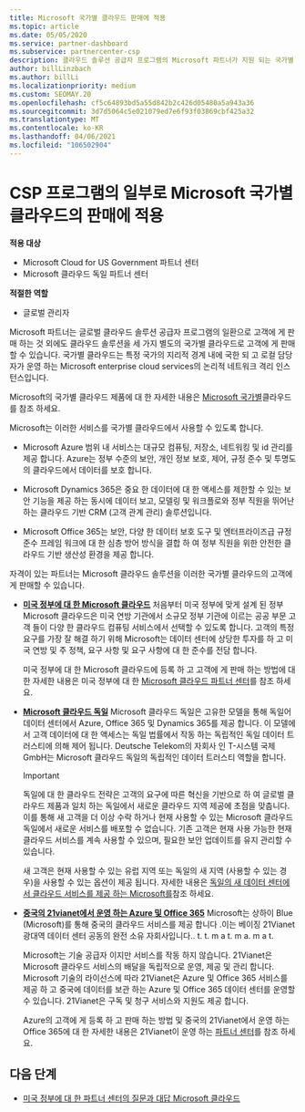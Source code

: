 ```yaml
---
title: Microsoft 국가별 클라우드 판매에 적용
ms.topic: article
ms.date: 05/05/2020
ms.service: partner-dashboard
ms.subservice: partnercenter-csp
description: 클라우드 솔루션 공급자 프로그램의 Microsoft 파트너가 지원 되는 국가별 클라우드에 등록 된 고객에 게 판매할 수 있는 방법에 대해 알아봅니다.
author: billLinzbach
ms.author: billLi
ms.localizationpriority: medium
ms.custom: SEOMAY.20
ms.openlocfilehash: cf5c64893bd5a55d842b2c426d05480a5a943a36
ms.sourcegitcommit: 3d7d5064c5e021079ed7e6f93f03869cbf425a32
ms.translationtype: MT
ms.contentlocale: ko-KR
ms.lasthandoff: 04/06/2021
ms.locfileid: "106502904"
---
```

# <a name="apply-to-sell-in-microsoft-national-clouds-as-part-of-the-csp-program"></a>CSP 프로그램의 일부로 Microsoft 국가별 클라우드의 판매에 적용

**적용 대상**

- Microsoft Cloud for US Government 파트너 센터
- Microsoft 클라우드 독일 파트너 센터

**적절한 역할**

- 글로벌 관리자

Microsoft 파트너는 글로벌 클라우드 솔루션 공급자 프로그램의 일환으로 고객에 게 판매 하는 것 외에도 클라우드 솔루션을 세 가지 별도의 국가별 클라우드로 고객에 게 판매할 수 있습니다. 국가별 클라우드는 특정 국가의 지리적 경계 내에 국한 되 고 로컬 담당자가 운영 하는 Microsoft enterprise cloud services의 논리적 네트워크 격리 인스턴스입니다.

Microsoft의 국가별 클라우드 제품에 대 한 자세한 내용은 [Microsoft 국가별](https://www.microsoft.com/trustcenter/cloudservices/nationalcloud)클라우드를 참조 하세요.

Microsoft는 이러한 서비스를 국가별 클라우드에서 사용할 수 있도록 합니다.

-   Microsoft Azure 범위 내 서비스는 대규모 컴퓨팅, 저장소, 네트워킹 및 id 관리를 제공 합니다. Azure는 정부 수준의 보안, 개인 정보 보호, 제어, 규정 준수 및 투명도의 클라우드에서 데이터를 보호 합니다.

-   Microsoft Dynamics 365은 중요 한 데이터에 대 한 액세스를 제한할 수 있는 보안 기능을 제공 하는 동시에 데이터 보고, 모델링 및 워크플로와 정부 직원을 뛰어난 하는 클라우드 기반 CRM (고객 관계 관리) 솔루션입니다.

-   Microsoft Office 365는 보안, 다양 한 데이터 보호 도구 및 엔터프라이즈급 규정 준수 프레임 워크에 대 한 심층 방어 방식을 결합 하 여 정부 직원을 위한 안전한 클라우드 기반 생산성 환경을 제공 합니다.

자격이 있는 파트너는 Microsoft 클라우드 솔루션을 이러한 국가별 클라우드의 고객에 게 판매할 수 있습니다.

-   [**미국 정부에 대 한 Microsoft 클라우드**](https://www.microsoft.com/trustcenter/cloudservices/nationalcloud#Microsoft_Cloud_for_US) 처음부터 미국 정부에 맞게 설계 된 정부 Microsoft 클라우드은 미국 연방 기관에서 소규모 정부 기관에 이르는 공공 부문 고객 들이 다양 한 클라우드 컴퓨팅 서비스에서 선택할 수 있도록 합니다. 고객의 특정 요구를 가장 잘 해결 하기 위해 Microsoft는 데이터 센터에 상당한 투자를 하 고 미국 연방 및 주 정책, 요구 사항 및 요구 사항에 대 한 준수를 전담 합니다. 

    미국 정부에 대 한 Microsoft 클라우드에 등록 하 고 고객에 게 판매 하는 방법에 대 한 자세한 내용은 미국 정부에 대 한 [Microsoft 클라우드 파트너 센터](partner-center-for-microsoft-us-govt-cloud.md)를 참조 하세요.

-   [**Microsoft 클라우드 독일**](https://www.microsoft.com/trustcenter/cloudservices/nationalcloud#Microsoft_Cloud_Germany) Microsoft 클라우드 독일은 고유한 모델을 통해 독일어 데이터 센터에서 Azure, Office 365 및 Dynamics 365를 제공 합니다. 이 모델에서 고객 데이터에 대 한 액세스는 독일 법률에서 작동 하는 독립적인 독일 데이터 트러스티에 의해 제어 됩니다. Deutsche Telekom의 자회사 인 T-시스템 국제 GmbH는 Microsoft 클라우드 독일의 독립적인 데이터 트러스티 역할을 합니다.

    > [!IMPORTANT]  
    > 독일에 대 한 클라우드 전략은 고객의 요구에 따른 혁신을 기반으로 하 여 글로벌 클라우드 제품과 일치 하는 독일에서 새로운 클라우드 지역 제공에 초점을 맞춥니다. 이를 통해 새 고객을 더 이상 수락 하거나 현재 사용할 수 있는 Microsoft 클라우드 독일에서 새로운 서비스를 배포할 수 없습니다. 기존 고객은 현재 사용 가능한 현재 클라우드 서비스를 계속 사용할 수 있으며, 필요한 보안 업데이트를 유지 관리할 수 있습니다.
    >  
    > 새 고객은 현재 사용할 수 있는 유럽 지역 또는 독일의 새 지역 (사용할 수 있는 경우)을 사용할 수 있는 옵션이 제공 됩니다. 자세한 내용은 [독일의 새 데이터 센터에서 클라우드 서비스를 제공 하는 Microsoft를](https://news.microsoft.com/europe/2018/08/31/microsoft-to-deliver-cloud-services-from-new-datacentres-in-germany-in-2019-to-meet-evolving-customer-needs/)참조 하세요.

    
-   [**중국의 21vianet에서 운영 하는 Azure 및 Office 365**](https://www.microsoft.com/trustcenter/cloudservices/nationalcloud#Microsoft_Cloud_for_China) Microsoft는 상하이 Blue (Microsoft)를 통해 중국의 클라우드 서비스를 제공 합니다 .이는 베이징 21Vianet 광대역 데이터 센터 공동의 완전 소유 자회사입니다.. t. t. m a t. m a. m a t. 

    Microsoft는 기술 공급자 이지만 서비스를 작동 하지 않습니다. 21Vianet은 Microsoft 클라우드 서비스의 배달을 독립적으로 운영, 제공 및 관리 합니다. Microsoft 기술의 라이선스에 따라 21Vianet은 Azure 및 Office 365 서비스를 제공 하 고 중국에 데이터를 보관 하는 Azure 및 Office 365 데이터 센터를 운영할 수 있습니다. 21Vianet은 구독 및 청구 서비스와 지원도 제공 합니다.

    Azure의 고객에 게 등록 하 고 판매 하는 방법 및 중국의 21Vianet에서 운영 하는 Office 365에 대 한 자세한 내용은 21Vianet이 운영 하는 [파트너 센터](/previous-versions/windows/it-pro/windows-home-server/ff357696(v=ws.11))를 참조 하세요.

## <a name="next-steps"></a>다음 단계

- [미국 정부에 대 한 파트너 센터의 질문과 대답 Microsoft 클라우드](faq-for-us-govt-cloud.md)
